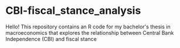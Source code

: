# CBI-fiscal_stance_analysis
Hello! This repository contains an R code for my bachelor's thesis in macroeconomics that explores the relationship between Central Bank Independence (CBI) and fiscal stance
